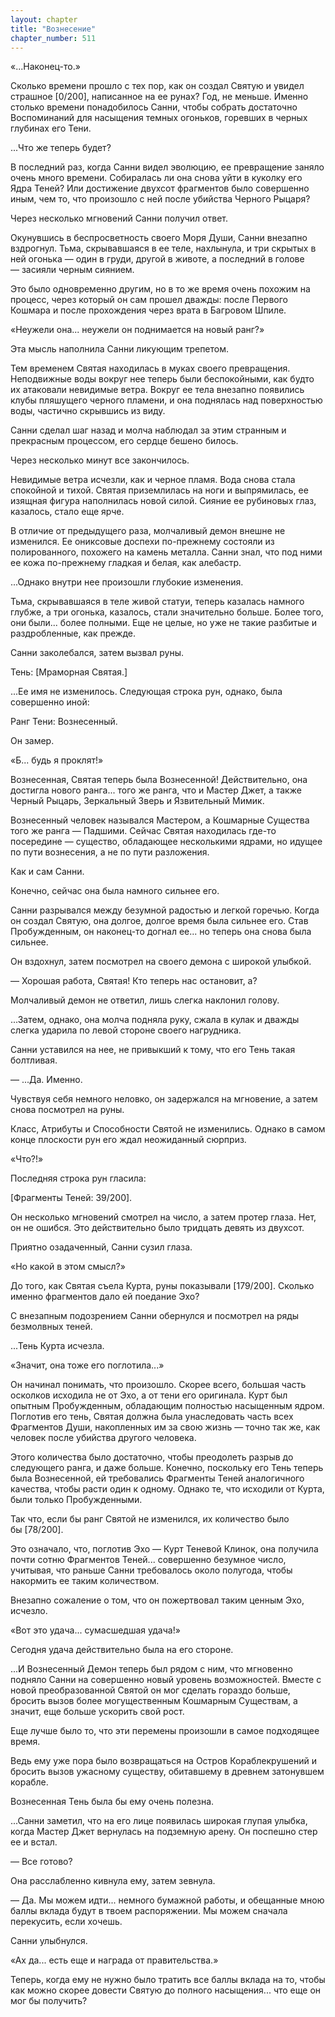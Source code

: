 ```yaml
---
layout: chapter
title: "Вознесение"
chapter_number: 511
---
```


«...Наконец-то.»

Сколько времени прошло с тех пор, как он создал Святую и увидел страшное [0/200], написанное на ее рунах? Год, не меньше. Именно столько времени понадобилось Санни, чтобы собрать достаточно Воспоминаний для насыщения темных огоньков, горевших в черных глубинах его Тени.

...Что же теперь будет?

В последний раз, когда Санни видел эволюцию, ее превращение заняло очень много времени. Собиралась ли она снова уйти в куколку его Ядра Теней? Или достижение двухсот фрагментов было совершенно иным, чем то, что произошло с ней после убийства Черного Рыцаря?

Через несколько мгновений Санни получил ответ.

Окунувшись в беспросветность своего Моря Души, Санни внезапно вздрогнул. Тьма, скрывавшаяся в ее теле, нахлынула, и три скрытых в ней огонька — один в груди, другой в животе, а последний в голове — засияли черным сиянием.

Это было одновременно другим, но в то же время очень похожим на процесс, через который он сам прошел дважды: после Первого Кошмара и после прохождения через врата в Багровом Шпиле.

«Неужели она... неужели он поднимается на новый ранг?»

Эта мысль наполнила Санни ликующим трепетом.

Тем временем Святая находилась в муках своего превращения. Неподвижные воды вокруг нее теперь были беспокойными, как будто их атаковали невидимые ветра. Вокруг ее тела внезапно появились клубы пляшущего черного пламени, и она поднялась над поверхностью воды, частично скрывшись из виду.

Санни сделал шаг назад и молча наблюдал за этим странным и прекрасным процессом, его сердце бешено билось.

Через несколько минут все закончилось.

Невидимые ветра исчезли, как и черное пламя. Вода снова стала спокойной и тихой. Святая приземлилась на ноги и выпрямилась, ее изящная фигура наполнилась новой силой. Сияние ее рубиновых глаз, казалось, стало еще ярче.

В отличие от предыдущего раза, молчаливый демон внешне не изменился. Ее ониксовые доспехи по-прежнему состояли из полированного, похожего на камень металла. Санни знал, что под ними ее кожа по-прежнему гладкая и белая, как алебастр.

...Однако внутри нее произошли глубокие изменения.

Тьма, скрывавшаяся в теле живой статуи, теперь казалась намного глубже, а три огонька, казалось, стали значительно больше. Более того, они были... более полными. Еще не целые, но уже не такие разбитые и раздробленные, как прежде.

Санни заколебался, затем вызвал руны.

Тень: [Мраморная Святая.]

...Ее имя не изменилось. Следующая строка рун, однако, была совершенно иной:

Ранг Тени: Вознесенный.

Он замер.

«Б... будь я проклят!»

Вознесенная, Святая теперь была Вознесенной! Действительно, она достигла нового ранга... того же ранга, что и Мастер Джет, а также Черный Рыцарь, Зеркальный Зверь и Язвительный Мимик.

Вознесенный человек назывался Мастером, а Кошмарные Существа того же ранга — Падшими. Сейчас Святая находилась где-то посередине — существо, обладающее несколькими ядрами, но идущее по пути вознесения, а не по пути разложения.

Как и сам Санни.

Конечно, сейчас она была намного сильнее его.

Санни разрывался между безумной радостью и легкой горечью. Когда он создал Святую, она долгое, долгое время была сильнее его. Став Пробужденным, он наконец-то догнал ее... но теперь она снова была сильнее.

Он вздохнул, затем посмотрел на своего демона с широкой улыбкой.

— Хорошая работа, Святая! Кто теперь нас остановит, а?

Молчаливый демон не ответил, лишь слегка наклонил голову.

...Затем, однако, она молча подняла руку, сжала в кулак и дважды слегка ударила по левой стороне своего нагрудника.

Санни уставился на нее, не привыкший к тому, что его Тень такая болтливая.

— ...Да. Именно.

Чувствуя себя немного неловко, он задержался на мгновение, а затем снова посмотрел на руны.

Класс, Атрибуты и Способности Святой не изменились. Однако в самом конце плоскости рун его ждал неожиданный сюрприз.

«Что?!»

Последняя строка рун гласила:

[Фрагменты Теней: 39/200].

Он несколько мгновений смотрел на число, а затем протер глаза. Нет, он не ошибся. Это действительно было тридцать девять из двухсот.

Приятно озадаченный, Санни сузил глаза.

«Но какой в этом смысл?»

До того, как Святая съела Курта, руны показывали [179/200]. Сколько именно фрагментов дало ей поедание Эхо?

С внезапным подозрением Санни обернулся и посмотрел на ряды безмолвных теней.

...Тень Курта исчезла.

«Значит, она тоже его поглотила...»

Он начинал понимать, что произошло. Скорее всего, большая часть осколков исходила не от Эхо, а от тени его оригинала. Курт был опытным Пробужденным, обладающим полностью насыщенным ядром. Поглотив его тень, Святая должна была унаследовать часть всех Фрагментов Души, накопленных им за свою жизнь — точно так же, как человек после убийства другого человека.

Этого количества было достаточно, чтобы преодолеть разрыв до следующего ранга, и даже больше. Конечно, поскольку его Тень теперь была Вознесенной, ей требовались Фрагменты Теней аналогичного качества, чтобы расти один к одному. Однако те, что исходили от Курта, были только Пробужденными.

Так что, если бы ранг Святой не изменился, их количество было бы [78/200].

Это означало, что, поглотив Эхо — Курт Теневой Клинок, она получила почти сотню Фрагментов Теней... совершенно безумное число, учитывая, что раньше Санни требовалось около полугода, чтобы накормить ее таким количеством.

Внезапно сожаление о том, что он пожертвовал таким ценным Эхо, исчезло.

«Вот это удача... сумасшедшая удача!»

Сегодня удача действительно была на его стороне.

...И Вознесенный Демон теперь был рядом с ним, что мгновенно подняло Санни на совершенно новый уровень возможностей. Вместе с новой преобразованной Святой он мог сделать гораздо больше, бросить вызов более могущественным Кошмарным Существам, а значит, еще больше ускорить свой рост.

Еще лучше было то, что эти перемены произошли в самое подходящее время.

Ведь ему уже пора было возвращаться на Остров Кораблекрушений и бросить вызов ужасному существу, обитавшему в древнем затонувшем корабле.

Вознесенная Тень была бы ему очень полезна.

...Санни заметил, что на его лице появилась широкая глупая улыбка, когда Мастер Джет вернулась на подземную арену. Он поспешно стер ее и встал.

— Все готово?

Она расслабленно кивнула ему, затем зевнула.

— Да. Мы можем идти... немного бумажной работы, и обещанные мною баллы вклада будут в твоем распоряжении. Мы можем сначала перекусить, если хочешь.

Санни улыбнулся.

«Ах да... есть еще и награда от правительства.»

Теперь, когда ему не нужно было тратить все баллы вклада на то, чтобы как можно скорее довести Святую до полного насыщения... что еще он мог бы получить?